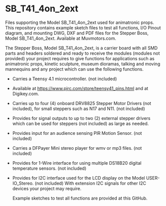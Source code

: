 # SB_T41_4on_2ext
Files supporting the Model SB_T41_4on_2ext used for animatronic props.
This repository contains example sketch files to test all functions,
I/O Pinout diagram, and mounting DWG, DXF and PDF files
for the Stepper Boss, Model SB_T41_4on_2ext. Available at Muvmotors.com.

The Stepper Boss, Model SB_T41_4on_2ext, is a carrier board with all SMD parts and headers soldered and 
ready to receive the modules (modules not provided) your project requires
to give functions for applications such as animatronic props, kinetic sculpture, museum dioramas,
talking and moving mannequins and any project which can use the following functions.

- Carries a Teensy 4.1 microcontroller. (not included)
- Available at https://www.pjrc.com/store/teensy41_pins.html and at Digikey.com.
- Carries up to four (4) onboard  DRV8825 Stepper Motor Drivers (not included),
  for small steppers such as N17 and N11. (not included)
- Provides for signal outputs to up to two (2) external stepper drivers
  which can be used for steppers (not included) as large as needed. 
- Provides input for an audience sensing PIR Motion Sensor. (not included)
- Carries a DFPayer Mini stereo player for wmv or mp3 files. (not included)
- Provides for 1-Wire interface for using multiple DS18B20 digital temperature sensors. (not included)
- Provides for I2C interface used for the LCD display on the Model USER-IO_Stereo. (not included)
  With extension I2C signals for other I2C devices your project may require.
  
  Example sketches to test all functions are provided at this GitHub.
